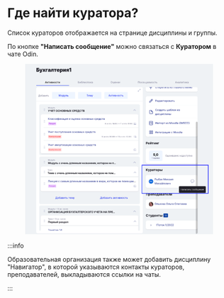 # Где найти куратора?

Список кураторов отображается на странице дисциплины и группы.

По кнопке **"Написать сообщение"** можно связаться с **Куратором** в чате Odin.

<figure><img src=".gitbook/assets/image (99).png" alt=""><figcaption></figcaption></figure>

:::info

Образовательная организация также может добавить дисциплину "Навигатор", в которой указываются контакты кураторов, преподавателей, выкладываются ссылки на чаты.&#x20;

:::
